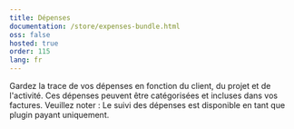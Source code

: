 ```yaml
---
title: Dépenses
documentation: /store/expenses-bundle.html
oss: false
hosted: true
order: 115
lang: fr
---
```


Gardez la trace de vos dépenses en fonction du client, du projet et de l'activité. Ces dépenses peuvent être catégorisées et incluses dans vos factures.
Veuillez noter : Le suivi des dépenses est disponible en tant que plugin payant uniquement.
